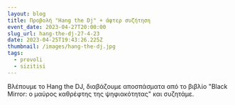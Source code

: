 ```yaml
---
layout: blog
title: Προβολή "Hang the Dj" + άφτερ συζήτηση
event_date: 2023-04-27T20:00:00
slug_url: hang-the-dj-27-4-23
date: 2023-04-25T19:43:26.225Z
thumbnail: /images/hang-the-dj.jpg
tags:
  - provoli
  - sizitisi
---
```

Βλέπουμε το Hang the DJ, διαβάζουμε αποσπάσματα από το βιβλίο "Black Mirror: ο μαύρος καθρέφτης της ψηφιακότητας" και συζητάμε.